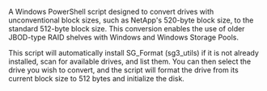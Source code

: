 A Windows PowerShell script designed to convert drives with unconventional block sizes, such as NetApp's 520-byte block size, to the standard 512-byte block size. This conversion enables the use of older JBOD-type RAID shelves with Windows and Windows Storage Pools.

This script will automatically install SG_Format (sg3_utils) if it is not already installed, scan for available drives, and list them. You can then select the drive you wish to convert, and the script will format the drive from its current block size to 512 bytes and initialize the disk.
